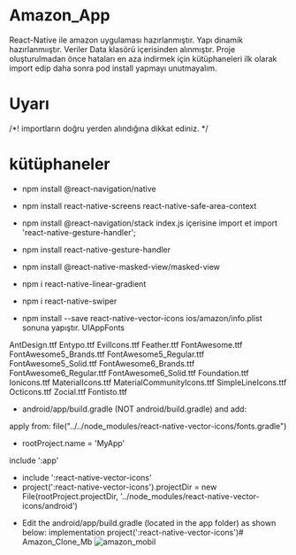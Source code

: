 # Amazon_App
React-Native ile amazon uygulaması hazırlanmıştır.
Yapı dinamik hazırlanmııştır.
Veriler Data klasörü içerisinden alınmıştır.
Proje oluşturulmadan önce hataları en aza indirmek için kütüphaneleri ilk olarak import edip daha sonra pod install yapmayı unutmayalım.
# Uyarı
   /*! importların doğru yerden alındığına dikkat ediniz. */


# kütüphaneler
- npm install @react-navigation/native
- npm install react-native-screens react-native-safe-area-context
- npm install @react-navigation/stack 
index.js içerisine import et
      import 'react-native-gesture-handler';
      
- npm install react-native-gesture-handler
- npm install @react-native-masked-view/masked-view
- npm i react-native-linear-gradient
- npm i react-native-swiper
- npm install --save react-native-vector-icons
 ios/amazon/info.plist sonuna yapıştır.
 <key>UIAppFonts</key>
<array>
  <string>AntDesign.ttf</string>
  <string>Entypo.ttf</string>
  <string>EvilIcons.ttf</string>
  <string>Feather.ttf</string>
  <string>FontAwesome.ttf</string>
  <string>FontAwesome5_Brands.ttf</string>
  <string>FontAwesome5_Regular.ttf</string>
  <string>FontAwesome5_Solid.ttf</string>
  <string>FontAwesome6_Brands.ttf</string>
  <string>FontAwesome6_Regular.ttf</string>
  <string>FontAwesome6_Solid.ttf</string>
  <string>Foundation.ttf</string>
  <string>Ionicons.ttf</string>
  <string>MaterialIcons.ttf</string>
  <string>MaterialCommunityIcons.ttf</string>
  <string>SimpleLineIcons.ttf</string>
  <string>Octicons.ttf</string>
  <string>Zocial.ttf</string>
  <string>Fontisto.ttf</string>
</array>

- android/app/build.gradle (NOT android/build.gradle) and add:

apply from: file("../../node_modules/react-native-vector-icons/fonts.gradle")

- rootProject.name = 'MyApp'

include ':app'

+ include ':react-native-vector-icons'
+ project(':react-native-vector-icons').projectDir = new File(rootProject.projectDir, '../node_modules/react-native-vector-icons/android')

- Edit the android/app/build.gradle (located in the app folder) as shown below:
implementation project(':react-native-vector-icons')# Amazon_Clone_Mb
![amazon_mobil](https://github.com/user-attachments/assets/809b9138-19d7-4b8d-91cb-ed409ba1b090)



